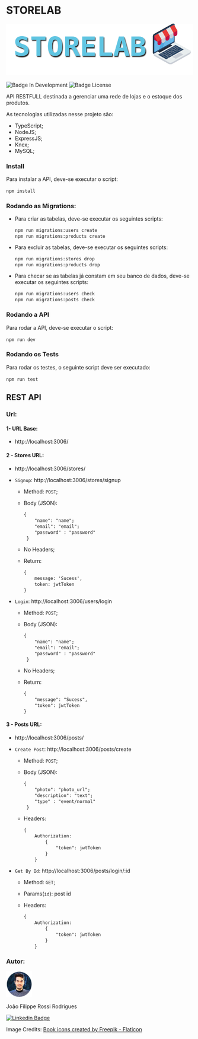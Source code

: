 # STORELAB

![Logo.png](./assets/Logo.png)



![Badge In Development](https://img.shields.io/badge/STATUS-IN%20DEVELOPMENT-orange)
![Badge License](https://img.shields.io/badge/LICENSE-MIT-green)



API RESTFULL destinada a gerenciar uma rede de lojas e o estoque dos produtos.

As tecnologias utilizadas nesse projeto são:

- TypeScript;
- NodeJS;
- ExpressJS;
- Knex;
- MySQL;

### Install

Para  instalar a API, deve-se executar o script:

`npm install`

### Rodando as Migrations:

- Para criar as tabelas, deve-se executar os seguintes scripts:
  
  ```
  npm run migrations:users create
  npm run migrations:products create
  ```

- Para excluir as tabelas, deve-se executar os seguintes scripts:
  
  ```
  npm run migrations:stores drop
  npm run migrations:products drop
  ```

- Para checar se as tabelas já constam em seu banco de dados, deve-se executar os seguintes scripts:
  
  ```
  npm run migrations:users check
  npm run migrations:posts check
  ```

### Rodando a  API

Para rodar a API, deve-se executar o script:

`npm run dev`

### Rodando os Tests

Para rodar os testes, o seguinte script deve ser executado:

`npm run test`



## REST API

### Url:

#### 1- URL Base:

- http://localhost:3006/

#### 2 - Stores URL:

- http://localhost:3006/stores/

- `Signup`: http://localhost:3006/stores/signup
  
  - Method: `POST`;
  
  - Body (JSON):
    
    ```
    {
        "name": "name";
        "email": "email";
        "password" : "password"
     } 
    ```
  
  - No Headers;
  
  - Return:
    
    ```
    {
        message: 'Sucess',
        token: jwtToken
    }
    ```

- `Login`: http://localhost:3006/users/login
  
  - Method: `POST`;
  
  - Body (JSON):
    
    ```
    {
        "name": "name";
        "email": "email";
        "password" : "password"
     } 
    ```
  
  - No Headers;
  
  - Return:
    
    ```
    {
        "message": "Sucess",
        "token": jwtToken
    }
    ```

#### 3 - Posts URL:

- http://localhost:3006/posts/

- `Create Post`: http://localhost:3006/posts/create
  
  - Method: `POST`;
  
  - Body (JSON):
    
    ```
    {
        "photo": "photo_url";
        "description": "text";
        "type" : "event/normal"
     } 
    ```
  
  - Headers:
    
    ```
    {
        Authorization: 
            {
                "token": jwtToken
            }
        } 
    ```

- `Get By Id`: http://localhost:3006/posts/login/:id
  
  - Method: `GET`;
  
  - Params(`id`): post id  
  
  - Headers:
    
    ```
    {
        Authorization: 
            {
                "token": jwtToken
            }
        } 
    ```

### 

### Autor:

<img title="" src="./assets/Thumb.png" alt="Thumb.png" data-align="inline" width="70">  

João Filippe Rossi Rodrigues 

[![Linkedin Badge](https://img.shields.io/badge/LinkedIn-0077B5?style=for-the-badge&logo=linkedin&logoColor=white&link=LINK_LINKEDIN)](https://www.linkedin.com/in/joaofilippe/)

Image Credits:
<a href="https://www.flaticon.com/free-icons/book" title="book icons">Book icons created by Freepik - Flaticon</a> 

